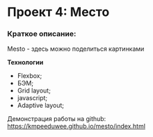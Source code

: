 # Проект 4: Место

### Краткое описание:

Mesto - здесь можно поделиться картинками

**Технологии**

* Flexbox;
* БЭМ;
* Grid layout;
* javascript;
* Adaptive layout;

Демонстрация работы на github:
https://kmpeeduwee.github.io/mesto/index.html
